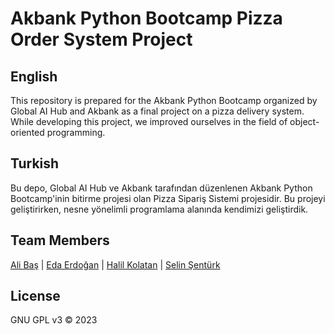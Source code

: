 # Akbank Python Bootcamp Pizza Order System Project

## English
This repository is prepared for the Akbank Python Bootcamp organized by Global AI Hub and Akbank as a final project on a pizza delivery system. While developing this project, we improved ourselves in the field of object-oriented programming.

## Turkish
Bu depo, Global AI Hub ve Akbank tarafından düzenlenen Akbank Python Bootcamp'inin bitirme projesi olan Pizza Sipariş Sistemi projesidir. Bu projeyi geliştirirken, nesne yönelimli programlama alanında kendimizi geliştirdik.

## Team Members
[Ali Baş](https://github.com/Alibbas) | [Eda Erdoğan](https://github.com/eda-erdogan) | [Halil Kolatan](https://github.com/hkolatan) | [Selin Şentürk](https://github.com/selinsenturk)


## License

GNU GPL v3 © 2023 
